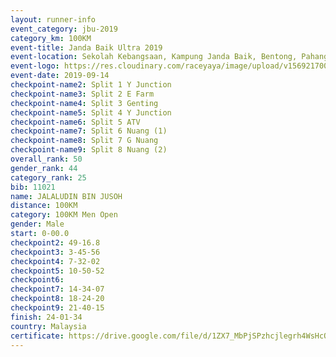 ```yaml
---
layout: runner-info 
event_category: jbu-2019 
category_km: 100KM 
event-title: Janda Baik Ultra 2019 
event-location: Sekolah Kebangsaan, Kampung Janda Baik, Bentong, Pahang, Malaysia 
event-logo: https://res.cloudinary.com/raceyaya/image/upload/v1569217009/logo/janda-baik_vch1pc.jpg 
event-date: 2019-09-14 
checkpoint-name2: Split 1 Y Junction 
checkpoint-name3: Split 2 E Farm 
checkpoint-name4: Split 3 Genting 
checkpoint-name5: Split 4 Y Junction 
checkpoint-name6: Split 5 ATV 
checkpoint-name7: Split 6 Nuang (1) 
checkpoint-name8: Split 7 G Nuang 
checkpoint-name9: Split 8 Nuang (2) 
overall_rank: 50
gender_rank: 44
category_rank: 25
bib: 11021
name: JALALUDIN BIN JUSOH
distance: 100KM
category: 100KM Men Open
gender: Male
start: 0-00.0
checkpoint2: 49-16.8
checkpoint3: 3-45-56
checkpoint4: 7-32-02
checkpoint5: 10-50-52
checkpoint6: 
checkpoint7: 14-34-07
checkpoint8: 18-24-20
checkpoint9: 21-40-15
finish: 24-01-34
country: Malaysia
certificate: https://drive.google.com/file/d/1ZX7_MbPjSPzhcjlegrh4WsHcOwb7nmm3/view?usp=sharing
---
```

